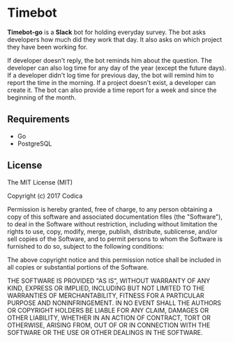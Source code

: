 # Timebot

**Timebot-go** is a **Slack** bot for holding everyday survey. The bot asks developers how much did they work that day. It also asks on which project they have been working for.

If developer doesn't reply, the bot reminds him about the question. The developer can also log time for any day of the year (except the future days). If a developer didn't log time for previous day, the bot will remind him to report the time in the morning. If a project doesn't exist, a developer can create it. The bot can also provide a time report for a week and since the beginning of the month.

## Requirements
 - Go
 - PostgreSQL

## License

The MIT License (MIT)

Copyright (c) 2017 Codica

Permission is hereby granted, free of charge, to any person obtaining a copy
of this software and associated documentation files (the "Software"), to deal
in the Software without restriction, including without limitation the rights
to use, copy, modify, merge, publish, distribute, sublicense, and/or sell
copies of the Software, and to permit persons to whom the Software is
furnished to do so, subject to the following conditions:

The above copyright notice and this permission notice shall be included in all
copies or substantial portions of the Software.

THE SOFTWARE IS PROVIDED "AS IS", WITHOUT WARRANTY OF ANY KIND, EXPRESS OR
IMPLIED, INCLUDING BUT NOT LIMITED TO THE WARRANTIES OF MERCHANTABILITY,
FITNESS FOR A PARTICULAR PURPOSE AND NONINFRINGEMENT. IN NO EVENT SHALL THE
AUTHORS OR COPYRIGHT HOLDERS BE LIABLE FOR ANY CLAIM, DAMAGES OR OTHER
LIABILITY, WHETHER IN AN ACTION OF CONTRACT, TORT OR OTHERWISE, ARISING FROM,
OUT OF OR IN CONNECTION WITH THE SOFTWARE OR THE USE OR OTHER DEALINGS IN THE
SOFTWARE.
